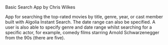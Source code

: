 Basic Search App by Chris Wilkes

App for searching the top-rated movies by title, genre, year, or cast member built with Algolia Instant Search. The date range can also be specified. A user is also able to specify genre and date range whilst searching for a specific actor, for example, comedy films starring Arnold Schwarzenegger from the 90s (there are five). 

